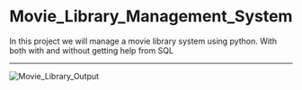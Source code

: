 # Movie_Library_Management_System
In this project we will manage a movie library system using python. With both with and without getting help from SQL

_____

![Movie_Library_Output](https://github.com/Arda-Mehmet-Dincer/Movie_Library_Management_System/assets/159493773/c69680af-588d-440c-aa67-e07794b04d36)
